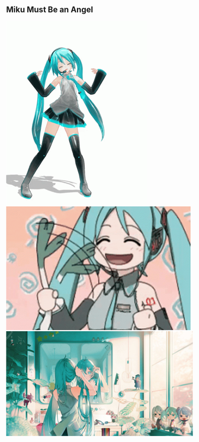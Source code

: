 ## Miku Must Be an Angel

[![Hatsune Miku](https://github.com/bakunya/bakunya.github.io/blob/54d272efab51e9aa78ddebb2515a6cf388b4104b/hatsune-miku-dancing.gif)](https://holopin.io/@bakunya](https://bakunya.pages.dev))
[![Hatsune Miku](https://github.com/bakunya/bakunya.github.io/blob/54d272efab51e9aa78ddebb2515a6cf388b4104b/hatsune-miku.gif)](https://holopin.io/@bakunya](https://bakunya.pages.dev))
[![Hatsune Miku](https://raw.githubusercontent.com/bakunya/bakunya.github.io/master/FqngBGhaQAAb_-h.jpeg)](https://holopin.io/@bakunya](https://bakunya.pages.dev))
<!-- [![@bakunya's Holopin board](https://holopin.me/bakunya)](https://holopin.io/@bakunya) -->

<!-- ### Hi there 👋 -->

<!--
**bakunya/bakunya** is a ✨ _special_ ✨ repository because its `README.md` (this file) appears on your GitHub profile.

Here are some ideas to get you started:

- 🔭 I’m currently working on ...
- 🌱 I’m currently learning ...
- 👯 I’m looking to collaborate on ...
- 🤔 I’m looking for help with ...
- 💬 Ask me about ...
- 📫 How to reach me: ...
- 😄 Pronouns: ...
- ⚡ Fun fact: ...
-->
